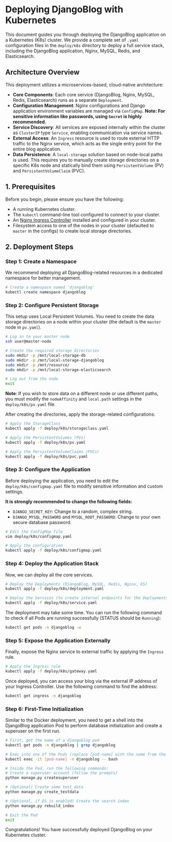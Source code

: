 # Deploying DjangoBlog with Kubernetes

This document guides you through deploying the DjangoBlog application on a Kubernetes (K8s) cluster. We provide a complete set of `.yaml` configuration files in the `deploy/k8s` directory to deploy a full service stack, including the DjangoBlog application, Nginx, MySQL, Redis, and Elasticsearch.

## Architecture Overview

This deployment utilizes a microservices-based, cloud-native architecture:

- **Core Components**: Each core service (DjangoBlog, Nginx, MySQL, Redis, Elasticsearch) runs as a separate `Deployment`.
- **Configuration Management**: Nginx configurations and Django application environment variables are managed via `ConfigMap`. **Note: For sensitive information like passwords, using `Secret` is highly recommended.**
- **Service Discovery**: All services are exposed internally within the cluster as `ClusterIP` type `Service`, enabling communication via service names.
- **External Access**: An `Ingress` resource is used to route external HTTP traffic to the Nginx service, which acts as the single entry point for the entire blog application.
- **Data Persistence**: A `local-storage` solution based on node-local paths is used. This requires you to manually create storage directories on a specific K8s node and statically bind them using `PersistentVolume` (PV) and `PersistentVolumeClaim` (PVC).

## 1. Prerequisites

Before you begin, please ensure you have the following:

- A running Kubernetes cluster.
- The `kubectl` command-line tool configured to connect to your cluster.
- An [Nginx Ingress Controller](https://kubernetes.github.io/ingress-nginx/deploy/) installed and configured in your cluster.
- Filesystem access to one of the nodes in your cluster (defaulted to `master` in the configs) to create local storage directories.

## 2. Deployment Steps

### Step 1: Create a Namespace

We recommend deploying all DjangoBlog-related resources in a dedicated namespace for better management.

```bash
# Create a namespace named 'djangoblog'
kubectl create namespace djangoblog
```

### Step 2: Configure Persistent Storage

This setup uses Local Persistent Volumes. You need to create the data storage directories on a node within your cluster (the default is the `master` node in `pv.yaml`).

```bash
# Log in to your master node
ssh user@master-node

# Create the required storage directories
sudo mkdir -p /mnt/local-storage-db
sudo mkdir -p /mnt/local-storage-djangoblog
sudo mkdir -p /mnt/resource/
sudo mkdir -p /mnt/local-storage-elasticsearch

# Log out from the node
exit
```
**Note**: If you wish to store data on a different node or use different paths, you must modify the `nodeAffinity` and `local.path` settings in the `deploy/k8s/pv.yaml` file.

After creating the directories, apply the storage-related configurations:

```bash
# Apply the StorageClass
kubectl apply -f deploy/k8s/storageclass.yaml

# Apply the PersistentVolumes (PVs)
kubectl apply -f deploy/k8s/pv.yaml

# Apply the PersistentVolumeClaims (PVCs)
kubectl apply -f deploy/k8s/pvc.yaml
```

### Step 3: Configure the Application

Before deploying the application, you need to edit the `deploy/k8s/configmap.yaml` file to modify sensitive information and custom settings.

**It is strongly recommended to change the following fields:**
- `DJANGO_SECRET_KEY`: Change to a random, complex string.
- `DJANGO_MYSQL_PASSWORD` and `MYSQL_ROOT_PASSWORD`: Change to your own secure database password.

```bash
# Edit the ConfigMap file
vim deploy/k8s/configmap.yaml

# Apply the configuration
kubectl apply -f deploy/k8s/configmap.yaml
```

### Step 4: Deploy the Application Stack

Now, we can deploy all the core services.

```bash
# Deploy the Deployments (DjangoBlog, MySQL, Redis, Nginx, ES)
kubectl apply -f deploy/k8s/deployment.yaml

# Deploy the Services (to create internal endpoints for the Deployments)
kubectl apply -f deploy/k8s/service.yaml
```

The deployment may take some time. You can run the following command to check if all Pods are running successfully (STATUS should be `Running`):

```bash
kubectl get pods -n djangoblog -w
```

### Step 5: Expose the Application Externally

Finally, expose the Nginx service to external traffic by applying the `Ingress` rule.

```bash
# Apply the Ingress rule
kubectl apply -f deploy/k8s/gateway.yaml
```

Once deployed, you can access your blog via the external IP address of your Ingress Controller. Use the following command to find the address:

```bash
kubectl get ingress -n djangoblog
```

### Step 6: First-Time Initialization

Similar to the Docker deployment, you need to get a shell into the DjangoBlog application Pod to perform database initialization and create a superuser on the first run.

```bash
# First, get the name of a djangoblog pod
kubectl get pods -n djangoblog | grep djangoblog

# Exec into one of the Pods (replace [pod-name] with the name from the previous step)
kubectl exec -it [pod-name] -n djangoblog -- bash

# Inside the Pod, run the following commands:
# Create a superuser account (follow the prompts)
python manage.py createsuperuser

# (Optional) Create some test data
python manage.py create_testdata

# (Optional, if ES is enabled) Create the search index
python manage.py rebuild_index

# Exit the Pod
exit
```

Congratulations! You have successfully deployed DjangoBlog on your Kubernetes cluster. 